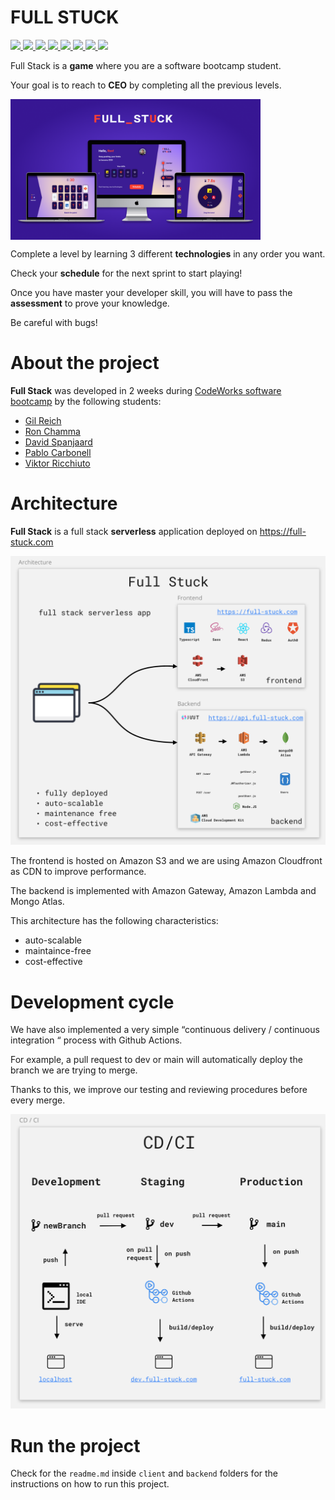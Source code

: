 # FULL STUCK

<!-- badges -->

<p>
  <a href="https://www.typescriptlang.org/">
    <img src="https://img.shields.io/badge/Language-Typescript-3178C6.svg?logo=typescript"/>
  </a>
  <a href="https://reactjs.org/">
    <img src="https://img.shields.io/badge/Powered%20by-React-5ED3F3.svg?logo=react"/>
  </a>
  <a href="https://redux.js.org/">
    <img src="https://img.shields.io/badge/State-Redux-7247B5.svg?logo=redux"/>
  </a>
  <a href="https://sass-lang.com/">
    <img src="https://img.shields.io/badge/Style-SCSS-CF649A.svg?logo=sass"/>
  </a>
  <a href="https://auth0.com/">
    <img src="https://img.shields.io/badge/Authentication-Auth0-EB5424.svg?logo=auth0"/>
  </a>
  <a href="https://www.mongodb.com/">
    <img src="https://img.shields.io/badge/Database-MongoDB-13AA52.svg?logo=mongodb"/>
  </a>
  <a href="https://aws.amazon.com/">
    <img src="https://img.shields.io/badge/Serverless-AWS-DA5041.svg"/>
  </a>
  <a href="https://full-stuck.com">
    <img src="https://img.shields.io/badge/Deployment-Live-green.svg?logo=github">
  </a>
</p>

Full Stack is a **game** where you are a software bootcamp student.

Your goal is to reach to **CEO** by completing all the previous levels.

<img align="center" width="400px" src="./docs-assets/screens-mocks.png">

Complete a level by learning 3 different **technologies** in any order you want.

Check your **schedule** for the next sprint to start playing!

Once you have master your developer skill, you will have to pass the **assessment** to prove your knowledge.

Be careful with bugs!

# About the project

**Full Stack** was developed in 2 weeks during [CodeWorks software bootcamp](https://codeworks.me/software-engineering-bootcamp/) by the following students:

- [Gil Reich](https://github.com/GILREICH1)
- [Ron Chamma](https://github.com/CalimeRon)
- [David Spanjaard](https://github.com/davidspanjaard)
- [Pablo Carbonell](https://github.com/carbonellpablo)
- [Viktor Ricchiuto](https://github.com/vikvikvr)

# Architecture

**Full Stack** is a full stack **serverless** application deployed on https://full-stuck.com

![logo](./architecture.png 'logo')

The frontend is hosted on Amazon S3 and we are using Amazon Cloudfront as CDN to improve performance.

The backend is implemented with Amazon Gateway, Amazon Lambda and Mongo Atlas.

This architecture has the following characteristics:

- auto-scalable
- maintaince-free
- cost-effective

# Development cycle

We have also implemented a very simple “continuous delivery / continuous integration “ process with Github Actions.

For example, a pull request to dev or main will automatically deploy the branch we are trying to merge.

Thanks to this, we improve our testing and reviewing procedures before every merge.

![logo](./cd-ci.png 'logo')

# Run the project

Check for the `readme.md` inside `client` and `backend` folders for the instructions on how to run this project.
